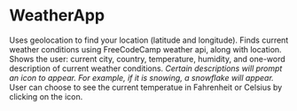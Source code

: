 # WeatherApp
Uses geolocation to find your location (latitude and longitude).
Finds current weather conditions using FreeCodeCamp weather api, along with location.
Shows the user: current city, country, temperature, humidity, and one-word description of current weather conditions. *Certain descriptions will prompt an icon to appear. For example, if it is snowing, a snowflake will appear.*
User can choose to see the current temperatue in Fahrenheit or Celsius by clicking on the icon.
